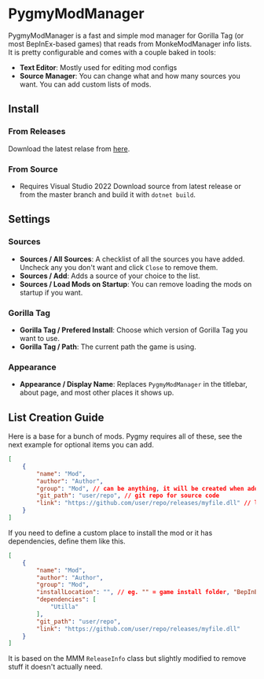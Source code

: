# PygmyModManager
PygmyModManager is a fast and simple mod manager for Gorilla Tag (or most BepInEx-based games) that reads from MonkeModManager info lists.
It is pretty configurable and comes with a couple baked in tools:

- **Text Editor**: Mostly used for editing mod configs
- **Source Manager**: You can change what and how many sources you want. You can add custom lists of mods.

## Install
### From Releases
Download the latest relase from [here](https://github.com/sirkingbinx/PygmyModManager/releases/latest).
### From Source
- Requires Visual Studio 2022
Download source from latest release or from the master branch and build it with ``dotnet build``.

## Settings
### Sources
- **Sources / All Sources**: A checklist of all the sources you have added. Uncheck any you don't want and click ``Close`` to remove them.
- **Sources / Add**: Adds a source of your choice to the list.
- **Sources / Load Mods on Startup**: You can remove loading the mods on startup if you want.

### Gorilla Tag
- **Gorilla Tag / Prefered Install**: Choose which version of Gorilla Tag you want to use.
- **Gorilla Tag / Path**: The current path the game is using.

### Appearance
- **Appearance / Display Name**: Replaces `PygmyModManager` in the titlebar, about page, and most other places it shows up.

## List Creation Guide
Here is a base for a bunch of mods. Pygmy requires all of these, see the next example for optional items you can add.
```json
[
    {
        "name": "Mod",
        "author": "Author",
        "group": "Mod", // can be anything, it will be created when adding mods
        "git_path": "user/repo", // git repo for source code
        "link": "https://github.com/user/repo/releases/myfile.dll" // link to download latest release (the .dll itself, not the release page)
    }
]
```

If you need to define a custom place to install the mod or it has dependencies, define them like this.
```json
[
    {
        "name": "Mod",
        "author": "Author",
        "group": "Mod",
        "installLocation": "", // eg. "" = game install folder, "BepInEx/plugins" = plugins folder
        "dependencies": [
            "Utilla"
        ],
        "git_path": "user/repo",
        "link": "https://github.com/user/repo/releases/myfile.dll"
    }
]
```

It is based on the MMM `ReleaseInfo` class but slightly modified to remove stuff it doesn't actually need.